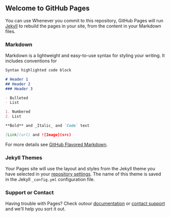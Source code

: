 ## Welcome to GitHub Pages

You can use 
Whenever you commit to this repository, GitHub Pages will run [Jekyll](https://jekyllrb.com/) to rebuild the pages in your site, from the content in your Markdown files.

### Markdown

Markdown is a lightweight and easy-to-use syntax for styling your writing. It includes conventions for

```markdown
Syntax highlighted code block

# Header 1
## Header 2
### Header 3

- Bulleted
- List

1. Numbered
2. List

**Bold** and _Italic_ and `Code` text

[Link](url) and ![Image](src)
```

For more details see [GitHub Flavored Markdown](https://guides.github.com/features/mastering-markdown/).

### Jekyll Themes

Your Pages site will use the layout and styles from the Jekyll theme you have selected in your [repository settings](https://github.com/lsfa-workshop/lsfa-workshop.github.io/settings). The name of this theme is saved in the Jekyll `_config.yml` configuration file.

### Support or Contact

Having trouble with Pages? Check outour [documentation](https://docs.github.com/categories/github-pages-basics/) or [contact support](https://github.com/contact) and we’ll help you sort it out.
